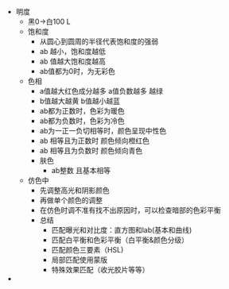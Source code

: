 - 明度
	- 黑0->白100 L
	- 饱和度
		- 从圆心到圆周的半径代表饱和度的强弱
		- ab 越小，饱和度越低
		- ab 值越大饱和度越高
		- ab值都为0时，为无彩色
	- 色相
		- a值越大红色成分越多 a值负数越多 越绿
		- b值越大越黄 b值越小越蓝
		- ab都为正数时，色彩为暖色
		- ab都为负数时，色彩为冷色
		- ab为一正一负切相等时，颜色呈现中性色
		- ab 相等且为正数时 颜色倾向橙红色
		- ab 相等且为负数时 颜色倾向青色
		- 肤色
			- ab整数 且基本相等
	- 仿色中
		- 先调整高光和阴影颜色
		- 再做单个颜色的调整
		- 在仿色时调不准有找不出原因时，可以检查暗部的色彩平衡
		- 总结
			- 匹配曝光和对比度：直方图和lab(基本和曲线)
			- 匹配白平衡和色彩平衡（白平衡&颜色分级）
			- 匹配颜色三要素（HSL)
			- 局部匹配使用蒙版
			- 特殊效果匹配（收光胶片等等）
-